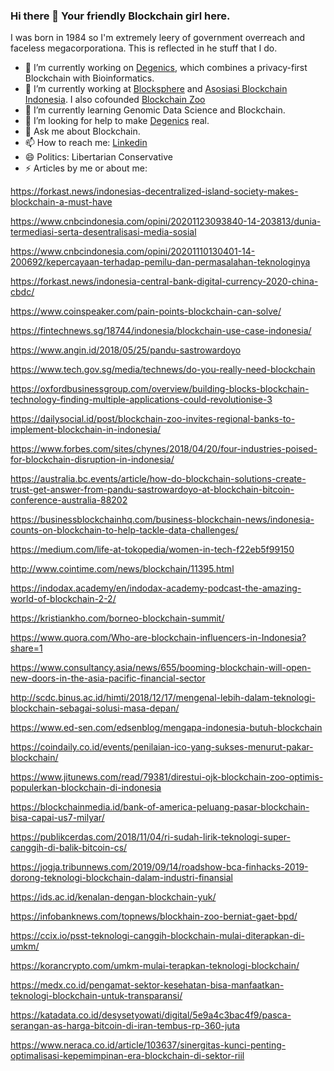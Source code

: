### Hi there 👋 Your friendly Blockchain girl here.

<!--
**Decentricity/Decentricity** is a ✨ _special_ ✨ repository because its `README.md` (this file) appears on your GitHub profile.
-->
I was born in 1984 so I'm extremely leery of government overreach and faceless megacorporationa. This is reflected in he stuff that I do.

- 🔭 I’m currently working on [Degenics](http://degenics.com), which combines a privacy-first Blockchain with Bioinformatics.
- 🌱 I’m currently working at [Blocksphere](http://blocksphere.id) and [Asosiasi Blockchain Indonesia](http://asosiasiblockchain.co.id). I also cofounded [Blockchain Zoo](http://blockchainzoo.com)
- 👯 I’m currently learning Genomic Data Science and Blockchain.
- 🤔 I’m looking for help to make [Degenics](http://degenics.com) real.
- 💬 Ask me about Blockchain.
- 📫 How to reach me: [Linkedin](http://linkedin.com/in/wpandu) 
- 😄 Politics: Libertarian Conservative
- ⚡ Articles by me or about me:



https://forkast.news/indonesias-decentralized-island-society-makes-blockchain-a-must-have



https://www.cnbcindonesia.com/opini/20201123093840-14-203813/dunia-termediasi-serta-desentralisasi-media-sosial



https://www.cnbcindonesia.com/opini/20201110130401-14-200692/kepercayaan-terhadap-pemilu-dan-permasalahan-teknologinya



https://forkast.news/indonesia-central-bank-digital-currency-2020-china-cbdc/



https://www.coinspeaker.com/pain-points-blockchain-can-solve/



https://fintechnews.sg/18744/indonesia/blockchain-use-case-indonesia/



https://www.angin.id/2018/05/25/pandu-sastrowardoyo



https://www.tech.gov.sg/media/technews/do-you-really-need-blockchain



https://oxfordbusinessgroup.com/overview/building-blocks-blockchain-technology-finding-multiple-applications-could-revolutionise-3



https://dailysocial.id/post/blockchain-zoo-invites-regional-banks-to-implement-blockchain-in-indonesia/



https://www.forbes.com/sites/chynes/2018/04/20/four-industries-poised-for-blockchain-disruption-in-indonesia/



https://australia.bc.events/article/how-do-blockchain-solutions-create-trust-get-answer-from-pandu-sastrowardoyo-at-blockchain-bitcoin-conference-australia-88202



https://businessblockchainhq.com/business-blockchain-news/indonesia-counts-on-blockchain-to-help-tackle-data-challenges/



https://medium.com/life-at-tokopedia/women-in-tech-f22eb5f99150



http://www.cointime.com/news/blockchain/11395.html



https://indodax.academy/en/indodax-academy-podcast-the-amazing-world-of-blockchain-2-2/



https://kristiankho.com/borneo-blockchain-summit/



https://www.quora.com/Who-are-blockchain-influencers-in-Indonesia?share=1



https://www.consultancy.asia/news/655/booming-blockchain-will-open-new-doors-in-the-asia-pacific-financial-sector



http://scdc.binus.ac.id/himti/2018/12/17/mengenal-lebih-dalam-teknologi-blockchain-sebagai-solusi-masa-depan/



https://www.ed-sen.com/edsenblog/mengapa-indonesia-butuh-blockchain



https://coindaily.co.id/events/penilaian-ico-yang-sukses-menurut-pakar-blockchain/



https://www.jitunews.com/read/79381/direstui-ojk-blockchain-zoo-optimis-populerkan-blockchain-di-indonesia



https://blockchainmedia.id/bank-of-america-peluang-pasar-blockchain-bisa-capai-us7-milyar/



https://publikcerdas.com/2018/11/04/ri-sudah-lirik-teknologi-super-canggih-di-balik-bitcoin-cs/



https://jogja.tribunnews.com/2019/09/14/roadshow-bca-finhacks-2019-dorong-teknologi-blockchain-dalam-industri-finansial



https://ids.ac.id/kenalan-dengan-blockchain-yuk/



https://infobanknews.com/topnews/blockhain-zoo-berniat-gaet-bpd/



https://ccix.io/psst-teknologi-canggih-blockchain-mulai-diterapkan-di-umkm/



https://korancrypto.com/umkm-mulai-terapkan-teknologi-blockchain/



https://medx.co.id/pengamat-sektor-kesehatan-bisa-manfaatkan-teknologi-blockchain-untuk-transparansi/



https://katadata.co.id/desysetyowati/digital/5e9a4c3bac4f9/pasca-serangan-as-harga-bitcoin-di-iran-tembus-rp-360-juta



https://www.neraca.co.id/article/103637/sinergitas-kunci-penting-optimalisasi-kepemimpinan-era-blockchain-di-sektor-riil


